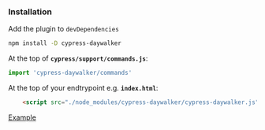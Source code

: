 ### Installation

Add the plugin to `devDependencies`
```bash
npm install -D cypress-daywalker
```

At the top of **`cypress/support/commands.js`**:
```js
import 'cypress-daywalker/commands'
```

At the top of your endtrypoint e.g. **`index.html`**:
```html
    <script src="./node_modules/cypress-daywalker/cypress-daywalker.js"></script>
```

[Example](https://github.com/JaySunSyn/cypress-daywalker/blob/master/example/cypress/integration/example.spec.js)